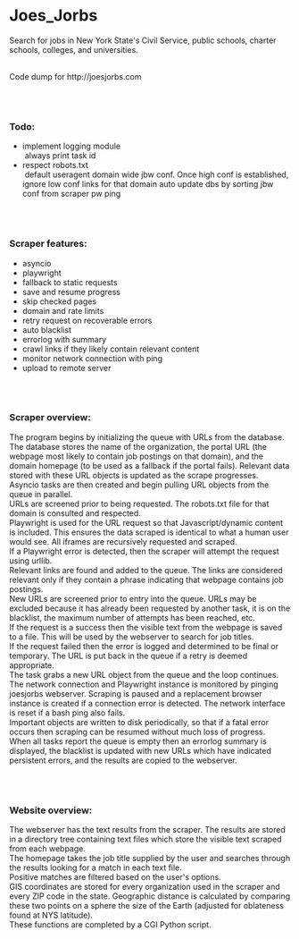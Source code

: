 # Joes_Jorbs
Search for jobs in New York State's Civil Service, public schools, charter schools, colleges, and universities.

<br/>
Code dump for http://joesjorbs.com

<br/><br/>

### Todo:
* implement logging module\
&nbsp;always print task id
* respect robots.txt\
&nbsp;default useragent
domain wide jbw conf. Once high conf is established, ignore low conf links for that domain
auto update dbs by sorting jbw conf from scraper
pw ping

<br/><br/>

### Scraper features:
* asyncio
* playwright
* fallback to static requests
* save and resume progress
* skip checked pages
* domain and rate limits
* retry request on recoverable errors
* auto blacklist
* errorlog with summary
* crawl links if they likely contain relevant content
* monitor network connection with ping
* upload to remote server

<br/><br/>

### Scraper overview:
The program begins by initializing the queue with URLs from the database. The database stores the name of the organization, the portal URL (the webpage most likely to contain job postings on that domain), and the domain homepage (to be used as a fallback if the portal fails). Relevant data stored with these URL objects is updated as the scrape progresses.\
Asyncio tasks are then created and begin pulling URL objects from the queue in parallel.\
URLs are screened prior to being requested. The robots.txt file for that domain is consulted and respected.\
Playwright is used for the URL request so that Javascript/dynamic content is included. This ensures the data scraped is identical to what a human user would see. All iframes are recursively requested and scraped.\
If a Playwright error is detected, then the scraper will attempt the request using urllib.\
Relevant links are found and added to the queue. The links are considered relevant only if they contain a phrase indicating that webpage contains job postings.\
New URLs are screened prior to entry into the queue. URLs may be excluded because it has already been requested by another task, it is on the blacklist, the maximum number of attempts has been reached, etc.\
If the request is a success then the visible text from the webpage is saved to a file. This will be used by the webserver to search for job titles.\
If the request failed then the error is logged and determined to be final or temporary. The URL is put back in the queue if a retry is deemed appropriate.\
The task grabs a new URL object from the queue and the loop continues.\
The network connection and Playwright instance is monitored by pinging joesjorbs webserver. Scraping is paused and a replacement browser instance is created if a connection error is detected. The network interface is reset if a bash ping also fails.\
Important objects are written to disk periodically, so that if a fatal error occurs then scraping can be resumed without much loss of progress.\
When all tasks report the queue is empty then an errorlog summary is displayed, the blacklist is updated with new URLs which have indicated persistent errors, and the results are copied to the webserver. 

<br/><br/>

### Website overview:
The webserver has the text results from the scraper. The results are stored in a directory tree containing text files which store the visible text scraped from each webpage. \
The homepage takes the job title supplied by the user and searches through the results looking for a match in each text file. \
Positive matches are filtered based on the user's options. \
GIS coordinates are stored for every organization used in the scraper and every ZIP code in the state. Geographic distance is calculated by comparing these two points on a sphere the size of the Earth (adjusted for oblateness found at NYS latitude).\
These functions are completed by a CGI Python script.



<br/><br/><br/><br/>




















